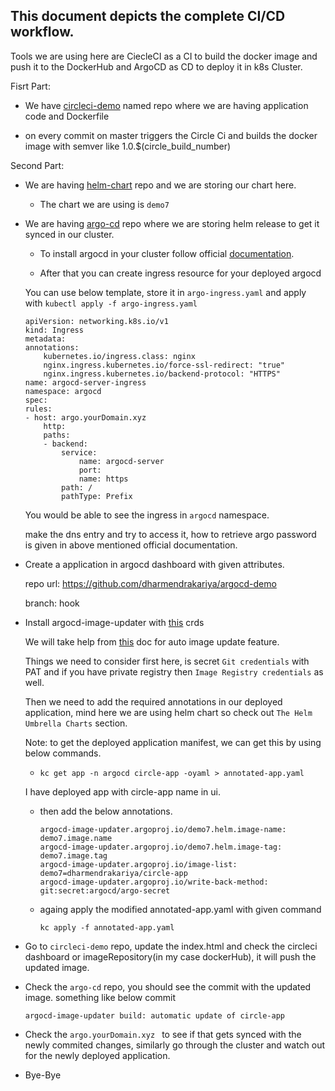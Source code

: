 ## This document depicts the complete CI/CD workflow.

Tools we are using here are CiecleCI as a CI to build the docker image and push it to the DockerHub and ArgoCD as CD to deploy it in k8s Cluster.


Fisrt Part:

- We have [circleci-demo](https://github.com/dharmendrakariya/circleci-demo) named repo where we are having application code and Dockerfile

- on every commit on master triggers the Circle Ci and builds the docker image with semver like 1.0.$(circle_build_number)

Second Part:

- We are having [helm-chart](https://github.com/dharmendrakariya/helm-charts) repo and we are storing our chart here.

    - The chart we are using is ```demo7```

- We are having [argo-cd](https://github.com/dharmendrakariya/argocd-demo) repo where we are storing helm release to get it synced in our cluster.

    - To install argocd in your cluster follow official [documentation](https://argo-cd.readthedocs.io/en/stable/getting_started/).

    - After that you can create ingress resource for your deployed argocd

    You can use below template, store it in ```argo-ingress.yaml``` and apply with ```kubectl apply -f argo-ingress.yaml```

    ```
    apiVersion: networking.k8s.io/v1
    kind: Ingress
    metadata:
    annotations:
        kubernetes.io/ingress.class: nginx
        nginx.ingress.kubernetes.io/force-ssl-redirect: "true"
        nginx.ingress.kubernetes.io/backend-protocol: "HTTPS"
    name: argocd-server-ingress
    namespace: argocd
    spec:
    rules:
    - host: argo.yourDomain.xyz
        http:
        paths:
        - backend:
            service:
                name: argocd-server
                port:
                name: https
            path: /
            pathType: Prefix
    ```

    You would be able to see the ingress in ```argocd``` namespace.

    make the dns entry and try to access it, how to retrieve argo password is given in above mentioned official documentation.

- Create a application in argocd dashboard with given attributes.

    repo url: https://github.com/dharmendrakariya/argocd-demo

    branch: hook

- Install argocd-image-updater with [this](https://argocd-image-updater.readthedocs.io/en/stable/install/start/#apply-the-installation-manifests) crds

    We will take help from [this](https://www.padok.fr/en/blog/argocd-image-updater) doc for auto image update feature.

    Things we need to consider first here, is secret ```Git credentials``` with PAT and if you have private registry then ```Image Registry credentials``` as well.

    Then we need to add the required annotations in our deployed application, mind here we are using helm chart so check out ```The Helm Umbrella Charts``` section.

    Note: to get the deployed application manifest, we can get this by using below commands.

    - ``` kc get app -n argocd circle-app -oyaml > annotated-app.yaml ```
    
    I have deployed app with circle-app name in ui.

    - then add the below annotations.

        ```
        argocd-image-updater.argoproj.io/demo7.helm.image-name: demo7.image.name
        argocd-image-updater.argoproj.io/demo7.helm.image-tag: demo7.image.tag
        argocd-image-updater.argoproj.io/image-list: demo7=dharmendrakariya/circle-app
        argocd-image-updater.argoproj.io/write-back-method: git:secret:argocd/argo-secret
        ```

    - againg apply the modified annotated-app.yaml with given command

        ```kc apply -f annotated-app.yaml```

- Go to ```circleci-demo``` repo, update the index.html and check the circleci dashboard or imageRepository(in my case dockerHub), it will push the     updated image.  

- Check the ```argo-cd``` repo, you should see the commit with the updated image. something like below commit

    ``` argocd-image-updater build: automatic update of circle-app ```

- Check the ```argo.yourDomain.xyz ``` to see if that gets synced with the newly commited changes, similarly go through the cluster and watch out for the newly deployed application.


- Bye-Bye